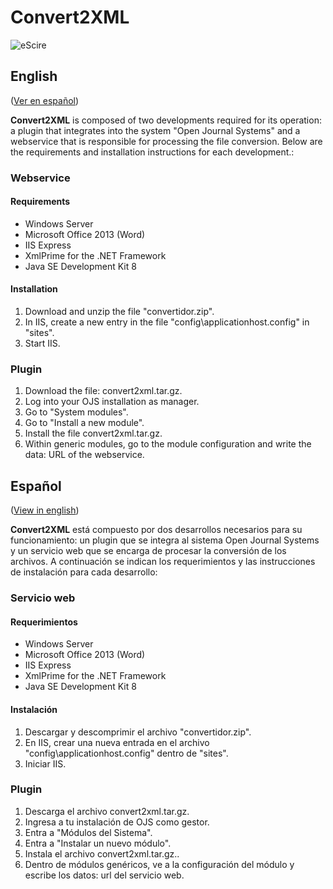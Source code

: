 # Convert2XML

![eScire](http://escire.net/convert2xml/logo_convert2xml.jpg)

## English
\([Ver en español](#español)\)

**Convert2XML** is composed of two developments required for its operation: a plugin that integrates into the system "Open Journal Systems" and a webservice that is responsible for processing the file conversion. Below are the requirements and installation instructions for each development.:

### Webservice

#### Requirements
- Windows Server
- Microsoft Office 2013 (Word)
- IIS Express
- XmlPrime for the .NET Framework
- Java SE Development Kit 8

#### Installation

1. Download and unzip the file "convertidor.zip".
2. In IIS, create a new entry in the file "config\applicationhost.config" in "sites".
3. Start IIS.

### Plugin

1. Download the file: convert2xml.tar.gz.
2. Log into your OJS installation as manager.
3. Go to "System modules".
4. Go to "Install a new module".
5. Install the file convert2xml.tar.gz.
6. Within generic modules, go to the module configuration and write the data: URL of the webservice. 

## Español
\([View in english](#english)\)

**Convert2XML** está compuesto por dos desarrollos necesarios para su funcionamiento: un plugin que se integra al sistema Open Journal Systems y un servicio web que se encarga de procesar la conversión de los archivos. A continuación se indican los requerimientos y las instrucciones de instalación para cada desarrollo:

### Servicio web

#### Requerimientos
- Windows Server
- Microsoft Office 2013 (Word)
- IIS Express
- XmlPrime for the .NET Framework
- Java SE Development Kit 8

#### Instalación

1. Descargar y descomprimir el archivo "convertidor.zip".
2. En IIS, crear una nueva entrada en el archivo "config\applicationhost.config" dentro de "sites".
3. Iniciar IIS.

### Plugin

1. Descarga el archivo convert2xml.tar.gz.
2. Ingresa a tu instalación de OJS como gestor.
3. Entra a "Módulos del Sistema".
4. Entra a "Instalar un nuevo módulo".
5. Instala el archivo convert2xml.tar.gz..
6. Dentro de módulos genéricos, ve a la configuración del módulo y escribe los datos: url del servicio web. 

